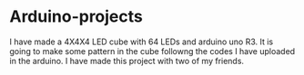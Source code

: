 # Arduino-projects
I have made a 4X4X4 LED cube with 64 LEDs and arduino uno R3. It is going to make some pattern in the cube followng the codes I have uploaded in the arduino. I have made this project with two of my friends.
